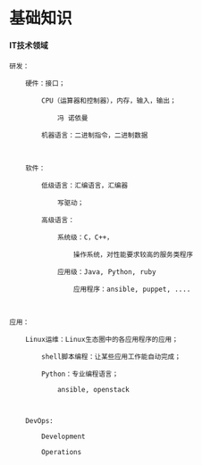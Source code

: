 # 基础知识

#### IT技术领域

    研发：

        硬件：接口；

            CPU（运算器和控制器），内存，输入，输出；

                冯 诺依曼

            机器语言：二进制指令，二进制数据

 

        软件：

            低级语言：汇编语言，汇编器

                写驱动；

            高级语言：

                系统级：C，C++，

                    操作系统，对性能要求较高的服务类程序

                应用级：Java, Python, ruby

                    应用程序：ansible, puppet, ....

 

    应用：

        Linux运维：Linux生态圈中的各应用程序的应用；

            shell脚本编程：让某些应用工作能自动完成；

            Python：专业编程语言；

                ansible, openstack

 

        DevOps: 

            Development

            Operations



